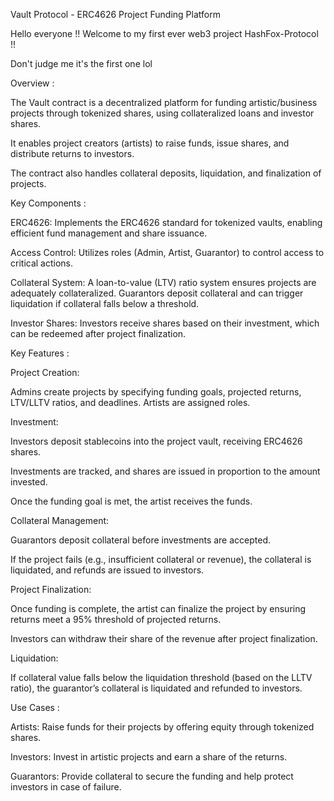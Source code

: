 Vault Protocol - ERC4626 Project Funding Platform





Hello everyone !! Welcome to my first ever web3 project HashFox-Protocol !!

Don't judge me it's the first one lol

Overview : 

The Vault contract is a decentralized platform for funding artistic/business projects through tokenized shares, using collateralized loans and investor shares. 

It enables project creators (artists) to raise funds, issue shares, and distribute returns to investors.

The contract also handles collateral deposits, liquidation, and finalization of projects.


Key Components : 

ERC4626: Implements the ERC4626 standard for tokenized vaults, enabling efficient fund management and share issuance.

Access Control: Utilizes roles (Admin, Artist, Guarantor) to control access to critical actions.

Collateral System: A loan-to-value (LTV) ratio system ensures projects are adequately collateralized. Guarantors deposit collateral and can trigger liquidation if collateral falls below a threshold.

Investor Shares: Investors receive shares based on their investment, which can be redeemed after project finalization.


Key Features :

Project Creation:

Admins create projects by specifying funding goals, projected returns, LTV/LLTV ratios, and deadlines. Artists are assigned roles.

Investment:

Investors deposit stablecoins into the project vault, receiving ERC4626 shares.

Investments are tracked, and shares are issued in proportion to the amount invested.

Once the funding goal is met, the artist receives the funds.

Collateral Management:

Guarantors deposit collateral before investments are accepted.

If the project fails (e.g., insufficient collateral or revenue), the collateral is liquidated, and refunds are issued to investors.

Project Finalization:

Once funding is complete, the artist can finalize the project by ensuring returns meet a 95% threshold of projected returns.

Investors can withdraw their share of the revenue after project finalization.

Liquidation:

If collateral value falls below the liquidation threshold (based on the LLTV ratio), the guarantor’s collateral is liquidated and refunded to investors.


Use Cases : 

Artists: Raise funds for their projects by offering equity through tokenized shares.

Investors: Invest in artistic projects and earn a share of the returns.

Guarantors: Provide collateral to secure the funding and help protect investors in case of failure.
